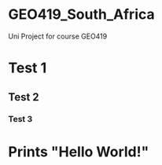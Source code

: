 # GEO419_South_Africa
Uni Project for course GEO419

# Test 1

## Test 2

### Test 3

# Prints "Hello World!"

